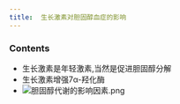 ```yaml
---
title:  生长激素对胆固醇血症的影响
--- 
```


### Contents
- 生长激素是年轻激素,当然是促进胆固醇分解
- 生长激素增强7α-羟化酶
- ![胆固醇代谢的影响因素.png](/note-images/胆固醇代谢的影响因素.png)

